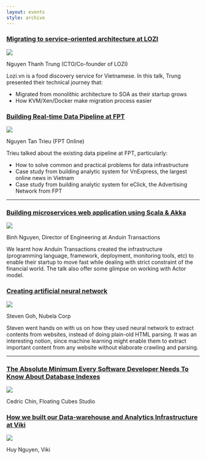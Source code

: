 ```yaml
---
layout: events
style: archive
---
```


<div class="talk">
  <h3><a href="#">
    Migrating to service-oriented architecture at LOZI
  </a></h3>

  <div class="speaker">
    <img src="{{site.url}}/img/speaker_generic.png" class="speaker-thumb"/>
    <p class="speaker-info">Nguyen Thanh Trung (CTO/Co-founder of LOZI)</p>
  </div>

  <p>Lozi.vn is a food discovery service for Vietnamese. In this talk, Trung presented their technical journey that:</p>
  <ul>
    <li>Migrated from monolithic architecture to SOA as their startup grows</li>
    <li>How KVM/Xen/Docker make migration process easier</li>
  </ul>
</div>

<div class="talk">
  <h3><a href="#">
    Building Real-time Data Pipeline at FPT
  </a></h3>

  <div class="speaker">
    <img src="{{site.url}}/img/speaker_generic.png" class="speaker-thumb"/>
    <p class="speaker-info">Nguyen Tan Trieu (FPT Online)</p>
  </div>

  <p>Trieu talked about the existing data pipeline at FPT, particularly:</p>
  <ul>
    <li>How to solve common and practical problems for data infrastructure</li>
    <li>Case study from building analytic system for VnExpress, the largest online news in Vietnam</li>
    <li>Case study from building analytic system for eClick, the Advertising Network from FPT</li>
  </ul>
</div>

<hr/>

<div class="talk">
  <h3><a href="http://www.slideshare.net/ngbinh1/building-microservices-web-application-using-scala-akka">
    Building microservices web application using Scala & Akka
  </a></h3>

  <div class="speaker">
    <img src="{{site.url}}/img/speaker_binh_anduin.jpg" class="speaker-thumb"/>
    <p class="speaker-info">Binh Nguyen, Director of Engineering at Anduin Transactions</p>
  </div>


  <p>We learnt how Anduin Transactions created the infrastructure (programming language, framework, deployment, monitoring tools, etc) to enable their startup to move fast while dealing with strict constraint of the financial world. The talk also offer some glimpse on working with Actor model.</p>
</div>

<div class="talk">
  <h3><a href="#">
    Creating artificial neural network
  </a></h3>

  <div class="speaker">
    <img src="{{site.url}}/img/speaker_steven_nubela.jpg" class="speaker-thumb"/>
    <p class="speaker-info">Steven Goh, Nubela Corp</p>
  </div>

  <p>Steven went hands on with us on how they used neural network to extract contents from websites, instead of doing plain-old HTML parsing. It was an interesting notion, since machine learning might enable them to extract important content from any website without elaborate crawling and parsing.</p>
</div>

<hr/>

<div class="talk">
  <h3><a href="#">
    The Absolute Minimum Every Software Developer Needs To Know About Database Indexes
  </a></h3>

  <div class="speaker">
    <img src="{{site.url}}/img/speaker_generic.png" class="speaker-thumb"/>
    <p class="speaker-info">Cedric Chin, Floating Cubes Studio</p>
  </div>

  <p></p>
</div>

<div class="talk">
  <h3><a href="#">
    How we built our Data-warehouse and Analytics Infrastructure at Viki
  </a></h3>

  <div class="speaker">
    <img src="{{site.url}}/img/speaker_generic.png" class="speaker-thumb"/>
    <p class="speaker-info">Huy Nguyen, Viki</p>
  </div>

  <p></p>
</div>
